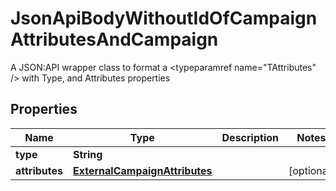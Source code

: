 

# JsonApiBodyWithoutIdOfCampaignAttributesAndCampaign

A JSON:API wrapper class to format a <typeparamref name=\"TAttributes\" /> with Type, and  Attributes properties

## Properties

| Name | Type | Description | Notes |
|------------ | ------------- | ------------- | -------------|
|**type** | **String** |  |  |
|**attributes** | [**ExternalCampaignAttributes**](ExternalCampaignAttributes.md) |  |  [optional] |



